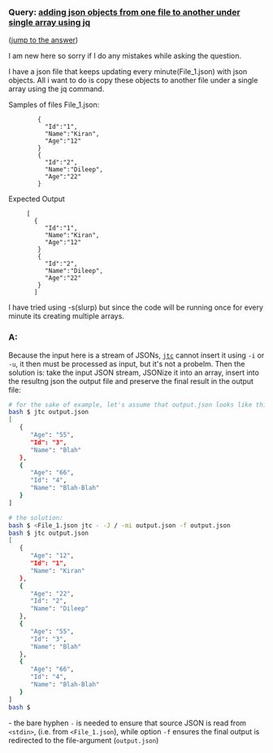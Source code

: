 ### Query: [adding json objects from one file to another under single array using jq](https://stackoverflow.com/questions/59801518/adding-json-objects-from-one-file-to-another-under-single-array-using-jq)
([jump to the answer](https://github.com/ldn-softdev/stackoverflow-json/blob/master/lib/adding%20json%20objects%20from%20one%20file%20to%20another%20under%20single%20array%20using%20jq.md#a))

I am new here so sorry if I do any mistakes while asking the question.

I have a json file that keeps updating every minute(File_1.json) with json objects. All i want to do is copy these objects to another file under a single array using the jq command. 

Samples of files
File_1.json:

            {
              "Id":"1",
              "Name":"Kiran",
              "Age":"12"
            }
            {
              "Id":"2",
              "Name":"Dileep",
              "Age":"22"
            }

Expected Output

         [ 
           {
              "Id":"1",
              "Name":"Kiran",
              "Age":"12"
            }
            {
              "Id":"2",
              "Name":"Dileep",
              "Age":"22"
            }
           ]

I have tried using -s(slurp) but since the code will be running once for every minute its creating multiple arrays. 

### A:
Because the input here is a stream of JSONs, [`jtc`](https://github.com/ldn-softdev/jtc) cannot insert it using `-i` or `-u`, it then
must be processed as input, but it's not a probelm. Then the solution is: take the input JSON stream, JSONize it into an array,
insert into the resultng json the output file and preserve the final result in the output file:
```bash
# for the sake of example, let's assume that output.json looks like this:
bash $ jtc output.json 
[
   {
      "Age": "55",
      "Id": "3",
      "Name": "Blah"
   },
   {
      "Age": "66",
      "Id": "4",
      "Name": "Blah-Blah"
   }
]

# the solution:
bash $ <File_1.json jtc - -J / -mi output.json -f output.json
bash $ jtc output.json
[
   {
      "Age": "12",
      "Id": "1",
      "Name": "Kiran"
   },
   {
      "Age": "22",
      "Id": "2",
      "Name": "Dileep"
   },
   {
      "Age": "55",
      "Id": "3",
      "Name": "Blah"
   },
   {
      "Age": "66",
      "Id": "4",
      "Name": "Blah-Blah"
   }
]
bash $ 
```
\- the bare hyphen `-` is needed to ensure that source JSON is read from `<stdin>`, (i.e. from `<File_1.json`), while option `-f` ensures
the final output is redirected to the file-argument (`output.json`)



